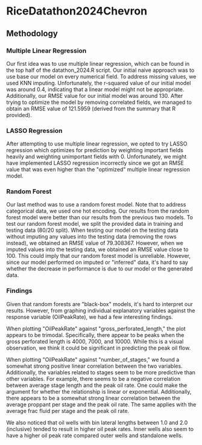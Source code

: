 # RiceDatathon2024Chevron

## Methodology

### Multiple Linear Regression

Our first idea was to use multiple linear regression, which can be found in the
top half of the datathon\_2024.R script. Our initial naive approach was to use
base our model on every numerical field. To address missing values, we used
KNN imputing. Unfortunately, the r-squared value of our initial model was 
around 0.4, indicating that a linear model might not be appropriate. 
Additionally, our RMSE value for our initial model was around 130. After 
trying to optimize the model by removing correlated fields, we managed to
obtain an RMSE value of 121.5959 (derived from the summary that R provided).

### LASSO Regression

After attempting to use multiple linear regression, we opted to try LASSO
regression which optimizes for prediction by weighting important fields
heavily and weighting unimportant fields with 0. Unfortunately, we might
have implemented LASSO regression incorrectly since we got an RMSE value
that was even higher than the "optimized" multiple linear regression model. 

### Random Forest

Our last method was to use a random forest model. Note that to address 
categorical data, we used one hot encoding. Our results from the random forest
model were better than our results from the previous two models. To test our
random forest model, we split the provided data in training and testing data 
(80/20 split). When testing our model on the testing data without imputing any
values into the testing data (removing the rows instead), we obtained an RMSE
value of 79.308367. However, when we imputed values into the testing data, we
obtained an RMSE value close to 100. This could imply that our random forest
model is unreliable. However, since our model performed on imputed or "inferred"
data, it's hard to say whether the decrease in performance is due to our model
or the generated data.

### Findings

Given that random forests are "black-box" models, it's hard to interpret our
results. However, from graphing individual explanatory variables against the
response variable (OilPeakRate), we had a few interesting findings.

When plotting "OilPeakRate" against "gross\_perforated\_length," the plot
appears to be trimodal. Specifically, there appear to be peaks when the
gross perforated length is 4000, 7000, and 10000. While this is a visual
observation, we think it could be significant in predicting the peak oil flow.

When plotting "OilPeakRate" against "number\_of\_stages," we found a somewhat
strong positive linear correlation between the two variables. Additionally,
the variables related to stages seem to be more predictive than other 
variables. For example, there seems to be a negative correlation between
average stage length and the peak oil rate. One could make the argument for
whether the relationship is linear or exponential. Additionally, there appears
to be a somewhat strong linear correlation between the average proppant per
stage and the peak oil rate. The same applies with the average frac fluid per
stage and the peak oil rate. 

We also noticed that oil wells with bin lateral lengths between 1.0 and 2.0 
(inclusive) tended to result in higher oil peak rates. Inner wells also seem
to have a higher oil peak rate compared outer wells and standalone wells. 

